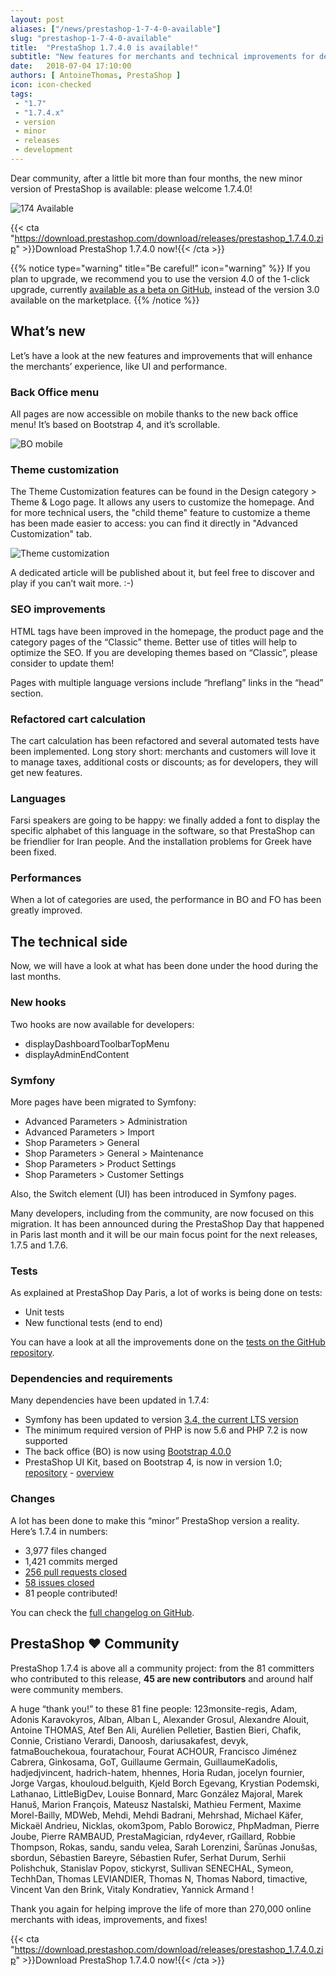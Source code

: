 ```yaml
---
layout: post
aliases: ["/news/prestashop-1-7-4-0-available"]
slug: "prestashop-1-7-4-0-available"
title:  "PrestaShop 1.7.4.0 is available!"
subtitle: "New features for merchants and technical improvements for developers"
date:   2018-07-04 17:10:00
authors: [ AntoineThomas, PrestaShop ]
icon: icon-checked
tags:
 - "1.7"
 - "1.7.4.x"
 - version
 - minor
 - releases
 - development
---
```



Dear community, after a little bit more than four months, the new minor version of PrestaShop is available: please welcome 1.7.4.0! 

![174 Available](/assets/images/2018/07/174-release.jpg)

{{< cta "https://download.prestashop.com/download/releases/prestashop_1.7.4.0.zip" >}}Download PrestaShop 1.7.4.0 now!{{< /cta >}}


{{% notice type="warning" title="Be careful!" icon="warning" %}}
If you plan to upgrade, we recommend you to use the version 4.0 of the 1-click upgrade, currently [available as a beta on GitHub](https://github.com/PrestaShop/autoupgrade/releases/download/v4.0.0-beta.3/autoupgrade-v4.0.0-beta.3.zip), instead of the version 3.0 available on the marketplace.
{{% /notice %}}


## What’s new

Let’s have a look at the new features and improvements that will enhance the merchants’ experience, like UI and performance.

### Back Office menu

All pages are now accessible on mobile thanks to the new back office menu! It’s based on Bootstrap 4, and it’s scrollable.

![BO mobile](/assets/images/2018/07/bo-mobile-1-7-4.png)


### Theme customization

The Theme Customization features can be found in the Design category > Theme & Logo page. It allows any users to customize the homepage. And for more technical users, the "child theme" feature to customize a theme has been made easier to access: you can find it directly in "Advanced Customization" tab.

![Theme customization](/assets/images/2018/07/theme-custo.png)

A dedicated article will be published about it, but feel free to discover and play if you can’t wait more. :-)


### SEO improvements

HTML tags have been improved in the homepage, the product page and the category pages of the “Classic” theme. Better use of titles will help to optimize the SEO. If you are developing themes based on “Classic”, please consider to update them! 

Pages with multiple language versions include “hreflang” links in the “head” section.


### Refactored cart calculation

The cart calculation has been refactored and several automated tests have been implemented. Long story short: merchants and customers will love it to manage taxes, additional costs or discounts; as for developers, they will get new features.


### Languages

Farsi speakers are going to be happy: we finally added a font to display the specific alphabet of this language in the software, so that PrestaShop can be friendlier for Iran people. And the installation problems for Greek have been fixed.

### Performances

When a lot of categories are used, the performance in BO and FO has been greatly improved.


## The technical side 

Now, we will have a look at what has been done under the hood during the last months. 

### New hooks

Two hooks are now available for developers:

* displayDashboardToolbarTopMenu
* displayAdminEndContent


### Symfony

More pages have been migrated to Symfony:

* Advanced Parameters > Administration
* Advanced Parameters > Import
* Shop Parameters > General
* Shop Parameters > General > Maintenance
* Shop Parameters > Product Settings
* Shop Parameters > Customer Settings

Also, the Switch element (UI) has been introduced in Symfony pages.

Many developers, including from the community, are now focused on this migration. It has been announced during the PrestaShop Day that happened in Paris last month and it will be our main focus point for the next releases, 1.7.5 and 1.7.6.


### Tests

As explained at PrestaShop Day Paris, a lot of works is being done on tests:

* Unit tests
* New functional tests (end to end)

You can have a look at all the improvements done on the [tests on the GitHub repository](https://github.com/PrestaShop/PrestaShop/pulls?q=is%3Apr+label%3AE2E+milestone%3A1.7.4.0+is%3Aclosed).

### Dependencies and requirements

Many dependencies have been updated in 1.7.4:

* Symfony has been updated to version [3.4, the current LTS version](https://symfony.com/roadmap/3.4)
* The minimum required version of PHP is now 5.6 and PHP 7.2 is now supported
* The back office (BO) is now using [Bootstrap 4.0.0](https://github.com/twbs/bootstrap/releases/tag/v4.0.0)
* PrestaShop UI Kit, based on Bootstrap 4, is now in version 1.0; [repository](https://github.com/PrestaShop/prestashop-ui-kit) - [overview](https://cdn.rawgit.com/PrestaShop/prestashop-ui-kit/master/index.html)


### Changes

A lot has been done to make this “minor” PrestaShop version a reality. Here’s 1.7.4 in numbers:

* 3,977 files changed
* 1,421 commits merged
* [256 pull requests closed](https://github.com/PrestaShop/PrestaShop/releases/tag/1.7.4.0)
* [58 issues closed](http://forge.prestashop.com/browse/BOOM-5851?filter=12811)
* 81 people contributed!

You can check the [full changelog on GitHub](https://github.com/PrestaShop/PrestaShop/blob/1.7.4.0/docs/CHANGELOG.txt).


## PrestaShop ❤ Community

PrestaShop 1.7.4 is above all a community project: from the 81 committers who contributed to this release, **45 are new contributors** and around half were community members.

A huge “thank you!” to these 81 fine people: 123monsite-regis, Adam, Adonis Karavokyros, Alban, Alban L, Alexander Grosul, Alexandre Alouit, Antoine THOMAS, Atef Ben Ali, Aurélien Pelletier, Bastien Bieri, Chafik, Connie, Cristiano Verardi, Danoosh, dariusakafest, devyk, fatmaBouchekoua, fouratachour, Fourat ACHOUR, Francisco Jiménez Cabrera, Ginkosama, GoT, Guillaume Germain, GuillaumeKadolis, hadjedjvincent, hadrich-hatem, hhennes, Horia Rudan, jocelyn fournier, Jorge Vargas, khouloud.belguith, Kjeld Borch Egevang, Krystian Podemski, Lathanao, LittleBigDev, Louise Bonnard, Marc González Majoral, Marek Hanuš, Marion François, Mateusz Nastalski, Mathieu Ferment, Maxime Morel-Bailly, MDWeb, Mehdi, Mehdi Badrani, Mehrshad, Michael Käfer, Mickaël Andrieu, Nicklas, okom3pom, Pablo Borowicz, PhpMadman, Pierre Joube, Pierre RAMBAUD, PrestaMagician, rdy4ever, rGaillard, Robbie Thompson, Rokas, sandu, sandu velea, Sarah Lorenzini, Šarūnas Jonušas, sbordun, Sébastien Bareyre, Sébastien Rufer, Serhat Durum, Serhii Polishchuk, Stanislav Popov, stickyrst, Sullivan SENECHAL, Symeon, TechhDan, Thomas LEVIANDIER, Thomas N, Thomas Nabord, timactive, Vincent Van den Brink, Vitaly Kondratiev, Yannick Armand !

Thank you again for helping improve the life of more than 270,000 online merchants with ideas, improvements, and fixes!

{{< cta "https://download.prestashop.com/download/releases/prestashop_1.7.4.0.zip" >}}Download PrestaShop 1.7.4.0 now!{{< /cta >}}
